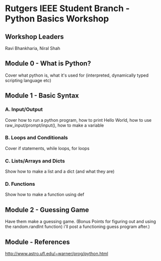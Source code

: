 
# Rutgers IEEE Student Branch - Python Basics Workshop

## Workshop Leaders

Ravi Bhankharia, Niral Shah

## Module 0 - What is Python?

Cover what python is, what it's used for (interpreted, dynamically typed scripting language etc)

## Module 1 - Basic Syntax

### A. Input/Output

Cover how to run a python program, how to print Hello World, how to use raw_input/prompt/input(), how to make a variable

### B. Loops and Conditionals

Cover if statements, while loops, for loops

### C. Lists/Arrays and Dicts

Show how to make a list and a dict (and what they are)

### D. Functions

Show how to make a function using def

## Module 2 - Guessing Game

Have them make a guessing game. (Bonus Points for figuring out and using the random.randInt function) i'll post a functioning guess program after.)

## Module - References
http://www.astro.ufl.edu/~warner/prog/python.html
